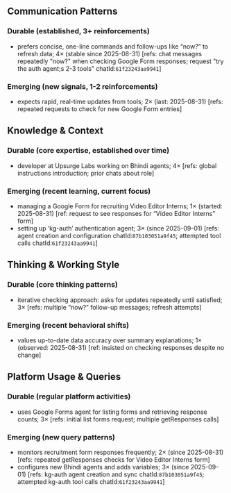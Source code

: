 ## Communication Patterns
### Durable (established, 3+ reinforcements)
- prefers concise, one-line commands and follow-ups like “now?” to refresh data; 4× (stable since 2025-08-31) [refs: chat messages repeatedly "now?" when checking Google Form responses; request "try the auth agent;s 2-3 tools" chatId:`61f23243aa9941`]

### Emerging (new signals, 1-2 reinforcements)
- expects rapid, real-time updates from tools; 2× (last: 2025-08-31) [refs: repeated requests to check for new Google Form entries]

## Knowledge & Context
### Durable (core expertise, established over time)
- developer at Upsurge Labs working on Bhindi agents; 4× [refs: global instructions introduction; prior chats about role]

### Emerging (recent learning, current focus)
- managing a Google Form for recruiting Video Editor Interns; 1× (started: 2025-08-31) [ref: request to see responses for “Video Editor Interns” form]
- setting up ‘kg-auth’ authentication agent; 3× (since 2025-09-01) [refs: agent creation and configuration chatId:`87b103051a9f45`; attempted tool calls chatId:`61f23243aa9941`]

## Thinking & Working Style
### Durable (core thinking patterns)
- iterative checking approach: asks for updates repeatedly until satisfied; 3× [refs: multiple “now?” follow-up messages; refresh attempts]

### Emerging (recent behavioral shifts)
- values up-to-date data accuracy over summary explanations; 1× (observed: 2025-08-31) [ref: insisted on checking responses despite no change]

## Platform Usage & Queries
### Durable (regular platform activities)
- uses Google Forms agent for listing forms and retrieving response counts; 3× [refs: initial list forms request; multiple getResponses calls]

### Emerging (new query patterns)
- monitors recruitment form responses frequently; 2× (since 2025-08-31) [refs: repeated getResponses checks for Video Editor Interns form]
- configures new Bhindi agents and adds variables; 3× (since 2025-09-01) [refs: kg-auth agent creation and sync chatId:`87b103051a9f45`; attempted kg-auth tool calls chatId:`61f23243aa9941`]